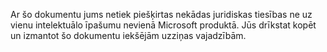 Ar šo dokumentu jums netiek piešķirtas nekādas juridiskas tiesības ne uz vienu intelektuālo īpašumu nevienā Microsoft produktā. Jūs drīkstat kopēt un izmantot šo dokumentu iekšējām uzziņas vajadzībām.